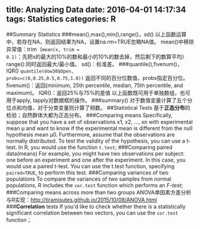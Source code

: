 title: Analyzing Data
date: 2016-04-01 14:17:34
tags:  Statistics
categories: R
---
##Summary Statistics
###mean(),max(),min(),range()，sd()
以上函数运算中，若存在NA，则返回结果为NA，设置na.rm=TRUE忽略NA值。
mean()中移除异常值：trim（<code>mean(x, trim = 0.1)</code>：先把x的最大的10%的数和最小的10%的数去掉，然后剩下的数算平均）
range():同时返回最大/最小值。
sd()：标准差。
###quantile(),fivenum()，IQR()
<code>quantile(dow30$Open, probs=c(0,0.25,0.5,0.75,1.0))</code>
返回不同的百分位数值，probs指定百分位。
fivenum()：返回(minimum, 25th percentile, median, 75th percentile, and maximum)。
IQR()：返回25%与75%的差值
以上函数既可用于单独数组，也可用于apply, tapply对数据框的操作。
###summary()
对于数值变量计算了五个分位点和均值，对于分类变量则计算了频数。
##Statistical Tests
基于**正态分布**的检验；自然群体大都为正态分布。
###Comparing <blod>means</blod>
Specifically, suppose that you have a set of observations
x1, x2, ..., xn with experimental mean μ and want to know if the experimental
mean is different from the null hypothesis mean μ0. Furthermore, assume that the
observations are normally distributed. To test the validity of the hypothesis, you can
use a t-test. In R, you would use the function <code>t.test</code>;
###Comparing paired data(<blod>means</blod>)
For example, you might have two observations per subject: one before an experiment and one after the experiment.
In this case, you would use a paired t-test. You can use the t.test function, specifying
<code>paired=TRUE</code>, to perform this test.
###Comparing <blod>variances</blod> of two populations
To compare the variances of two samples from normal populations, R includes the
<code>var.test</code> function which performs an *F-test*;
###Comparing means across more than two groups
ANOVA单因素方差分析与R实现：http://tiramisutes.github.io/2015/10/08/ANOVA.html
###**Correlation** tests
If you'd like to check whether there is a statistically significant
correlation between two vectors, you can use the <code>cor.test</code> function；